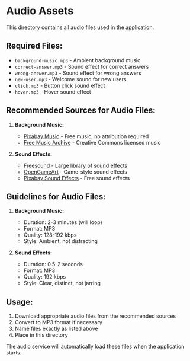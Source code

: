 # Audio Assets

This directory contains all audio files used in the application.

## Required Files:
- `background-music.mp3` - Ambient background music
- `correct-answer.mp3` - Sound effect for correct answers
- `wrong-answer.mp3` - Sound effect for wrong answers
- `new-user.mp3` - Welcome sound for new users
- `click.mp3` - Button click sound effect
- `hover.mp3` - Hover sound effect

## Recommended Sources for Audio Files:

1. **Background Music:**
   - [Pixabay Music](https://pixabay.com/music/) - Free music, no attribution required
   - [Free Music Archive](https://freemusicarchive.org/) - Creative Commons licensed music

2. **Sound Effects:**
   - [Freesound](https://freesound.org/) - Large library of sound effects
   - [OpenGameArt](https://opengameart.org/) - Game-style sound effects
   - [Pixabay Sound Effects](https://pixabay.com/sound-effects/) - Free sound effects

## Guidelines for Audio Files:

1. **Background Music:**
   - Duration: 2-3 minutes (will loop)
   - Format: MP3
   - Quality: 128-192 kbps
   - Style: Ambient, not distracting

2. **Sound Effects:**
   - Duration: 0.5-2 seconds
   - Format: MP3
   - Quality: 192 kbps
   - Style: Clear, distinct, not jarring

## Usage:

1. Download appropriate audio files from the recommended sources
2. Convert to MP3 format if necessary
3. Name files exactly as listed above
4. Place in this directory

The audio service will automatically load these files when the application starts.